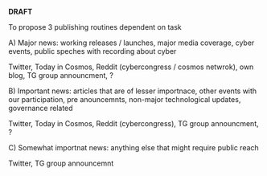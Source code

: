 **DRAFT**

To propose 3 publishing routines dependent on task

A) Major news: working releases / launches, major media coverage, cyber events, public speches with recording about cyber

Twitter, Today in Cosmos, Reddit (cybercongress / cosmos netwrok), own blog, TG group announcment, ? 

B) Important news: articles that are of lesser importnace, other events with our participation, pre anouncemnts, non-major technological updates, governance related 

Twitter, Today in Cosmos, Reddit (cybercongress), TG group announcment, ? 

C) Somewhat importnat news: anything else that might require public reach

Twitter, TG group announcemnt 

